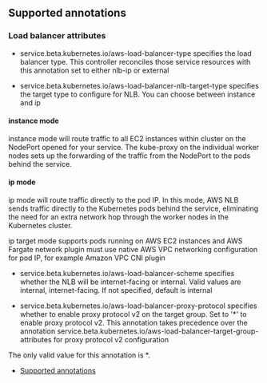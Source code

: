 ## Supported annotations

### Load balancer attributes

- service.beta.kubernetes.io/aws-load-balancer-type specifies the load balancer type. This controller reconciles those service resources with this annotation set to either nlb-ip or external

- service.beta.kubernetes.io/aws-load-balancer-nlb-target-type specifies the target type to configure for NLB. You can choose between instance and ip

#### instance mode

instance mode will route traffic to all EC2 instances within cluster on the NodePort opened for your service. The kube-proxy on the individual worker nodes sets up the forwarding of the traffic from the NodePort to the pods behind the service.

#### ip mode

ip mode will route traffic directly to the pod IP. In this mode, AWS NLB sends traffic directly to the Kubernetes pods behind the service, eliminating the need for an extra network hop through the worker nodes in the Kubernetes cluster.

ip target mode supports pods running on AWS EC2 instances and AWS Fargate
network plugin must use native AWS VPC networking configuration for pod IP, for example Amazon VPC CNI plugin

- service.beta.kubernetes.io/aws-load-balancer-scheme specifies whether the NLB will be internet-facing or internal. Valid values are internal, internet-facing. If not specified, default is internal

- service.beta.kubernetes.io/aws-load-balancer-proxy-protocol specifies whether to enable proxy protocol v2 on the target group. Set to '*' to enable proxy protocol v2. This annotation takes precedence over the annotation service.beta.kubernetes.io/aws-load-balancer-target-group-attributes for proxy protocol v2 configuration

The only valid value for this annotation is *.

- [Supported annotations](https://kubernetes-sigs.github.io/aws-load-balancer-controller/v2.7/guide/service/annotations/#load-balancer-attributes)
